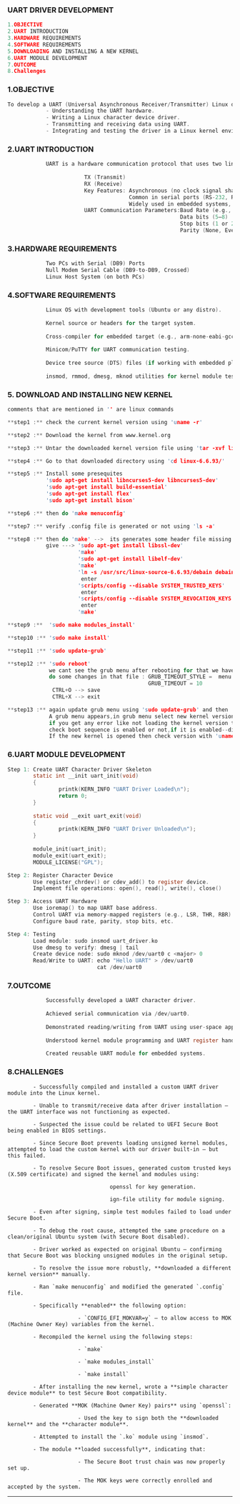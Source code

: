 ### UART DRIVER DEVELOPMENT
```c
1.OBJECTIVE
2.UART INTRODUCTION
3.HARDWARE REQUIREMENTS
4.SOFTWARE REQUIREMENTS
5.DOWNLOADING AND INSTALLING A NEW KERNEL
6.UART MODULE DEVELOPMENT
7.OUTCOME
8.Challenges
```

### 1.OBJECTIVE
```c
To develop a UART (Universal Asynchronous Receiver/Transmitter) Linux device driver that allows serial communication between the host and a peripheral device. This involves:
            - Understanding the UART hardware.
            - Writing a Linux character device driver.
            - Transmitting and receiving data using UART.
            - Integrating and testing the driver in a Linux kernel environment.

```

### 2.UART INTRODUCTION
```c
            UART is a hardware communication protocol that uses two lines:
            
                        TX (Transmit)
                        RX (Receive)
                        Key Features: Asynchronous (no clock signal shared).
                                      Common in serial ports (RS-232, RS-485, TTL).
                                      Widely used in embedded systems, serial consoles, GPS, Bluetooth modules, etc.
                        UART Communication Parameters:Baud Rate (e.g., 9600, 115200)
                                                      Data bits (5–8)
                                                      Stop bits (1 or 2)
                                                      Parity (None, Even, Odd)
```

### 3.HARDWARE REQUIREMENTS
```c
            Two PCs with Serial (DB9) Ports
            Null Modem Serial Cable (DB9-to-DB9, Crossed)
            Linux Host System (on both PCs)
```

### 4.SOFTWARE REQUIREMENTS
```c
            Linux OS with development tools (Ubuntu or any distro).
            
            Kernel source or headers for the target system.
            
            Cross-compiler for embedded target (e.g., arm-none-eabi-gcc).
            
            Minicom/PuTTY for UART communication testing.
            
            Device tree source (DTS) files (if working with embedded platforms).
            
            insmod, rmmod, dmesg, mknod utilities for kernel module testing
```
                        


### 5. DOWNLOAD AND INSTALLING NEW KERNEL

```c
comments that are mentioned in '' are linux commands
```

```c
**step1 :** check the current kernel version using 'uname -r'
```
```c
**step2 :** Download the kernel from www.kernel.org
```
```c
**step3 :** Untar the downloaded kernel version file using 'tar -xvf linux-6.6.93.tar.xz'
```
```c
**step4 :** Go to that downloaded directory using 'cd linux-6.6.93/'
```
```c
**step5 :** Install some presequites
            'sudo apt-get install libncurses5-dev libncurses5-dev'
            'sudo apt-get install build-essential'
            'sudo apt-get install flex'
            'sudo apt-get install bison'
```
```c
**step6 :** then do 'make menuconfig'
```
```c
**step7 :** verify .config file is generated or not using 'ls -a'
```
```c
**step8 :** then do 'make' -->  its generates some header file missing errors 
            give ---> 'sudo apt-get install libssl-dev'
                      'make'
                      'sudo apt-get install libelf-dev'
                      'make'
                      'ln -s /usr/src/linux-source-6.6.93/debain debain' 
                       enter
                      'scripts/config --disable SYSTEM_TRUSTED_KEYS'
                       enter
                      'scripts/config --disable SYSTEM_REVOCATION_KEYS'
                       enter
                      'make'
```
```c
**step9 :**  'sudo make modules_install'
```
```c
**step10 :** 'sudo make install'
```
```c
**step11 :** 'sudo update-grub'
```
```c
**step12 :** 'sudo reboot'
             we cant see the grub menu after rebooting for that we have to goto grub file using 'sudo nano /etc/default/grub'
             do some changes in that file : GRUB_TIMEOUT_STYLE =  menu
                                            GRUB_TIMEOUT = 10
              CTRL+O --> save
              CTRL+X --> exit
```
```c
**step13 :** again update grub menu using 'sudo update-grub' and then 'sudo reboot'
             A grub menu appears,in grub menu select new kernel version
             if you get any error like not loading the kernel version then we have to press esc and then go to UEFI Firmware settings
             check boot sequence is enabled or not,if it is enabled--disable it and enter into new kernel.
             If the new kernel is opened then check version with 'uname -r'
```

### 6.UART MODULE DEVELOPMENT
```c
Step 1: Create UART Character Driver Skeleton
        static int __init uart_init(void)
        {
                printk(KERN_INFO "UART Driver Loaded\n");
                return 0;
        }
            
        static void __exit uart_exit(void)
        {
                printk(KERN_INFO "UART Driver Unloaded\n");
        }
            
        module_init(uart_init);
        module_exit(uart_exit);
        MODULE_LICENSE("GPL");
```

```c
Step 2: Register Character Device
        Use register_chrdev() or cdev_add() to register device.
        Implement file operations: open(), read(), write(), close()
```
```c
Step 3: Access UART Hardware
        Use ioremap() to map UART base address.
        Control UART via memory-mapped registers (e.g., LSR, THR, RBR).
        Configure baud rate, parity, stop bits, etc.
```
```c
Step 4: Testing
        Load module: sudo insmod uart_driver.ko
        Use dmesg to verify: dmesg | tail
        Create device node: sudo mknod /dev/uart0 c <major> 0
        Read/Write to UART: echo "Hello UART" > /dev/uart0
                            cat /dev/uart0
```

### 7.OUTCOME
```c
            Successfully developed a UART character driver.
            
            Achieved serial communication via /dev/uart0.
            
            Demonstrated reading/writing from UART using user-space apps.
            
            Understood kernel module programming and UART register handling.
            
            Created reusable UART module for embedded systems.
```
### 8.CHALLENGES

            - Successfully compiled and installed a custom UART driver module into the Linux kernel.
            
            - Unable to transmit/receive data after driver installation — the UART interface was not functioning as expected.
            
            - Suspected the issue could be related to UEFI Secure Boot being enabled in BIOS settings.
            
            - Since Secure Boot prevents loading unsigned kernel modules, attempted to load the custom kernel with our driver built-in — but this failed.
            
            - To resolve Secure Boot issues, generated custom trusted keys (X.509 certificate) and signed the kernel and modules using:
            
                                    openssl for key generation.
                                    
                                    ign-file utility for module signing.
            
            - Even after signing, simple test modules failed to load under Secure Boot.
            
            - To debug the root cause, attempted the same procedure on a clean/original Ubuntu system (with Secure Boot disabled).
            
            - Driver worked as expected on original Ubuntu — confirming that Secure Boot was blocking unsigned modules in the original setup.

            - To resolve the issue more robustly, **downloaded a different kernel version** manually.

            - Ran `make menuconfig` and modified the generated `.config` file.

            - Specifically **enabled** the following option:

                          - `CONFIG_EFI_MOKVAR=y` — to allow access to MOK (Machine Owner Key) variables from the kernel.
            
            - Recompiled the kernel using the following steps:

                          - `make`
            
                          - `make modules_install`
            
                          - `make install`

            - After installing the new kernel, wrote a **simple character device module** to test Secure Boot compatibility.

            - Generated **MOK (Machine Owner Key) pairs** using `openssl`:

                          - Used the key to sign both the **downloaded kernel** and the **character module**.

            - Attempted to install the `.ko` module using `insmod`.

            - The module **loaded successfully**, indicating that:

                          - The Secure Boot trust chain was now properly set up.
            
                          - The MOK keys were correctly enrolled and accepted by the system.


---



              
